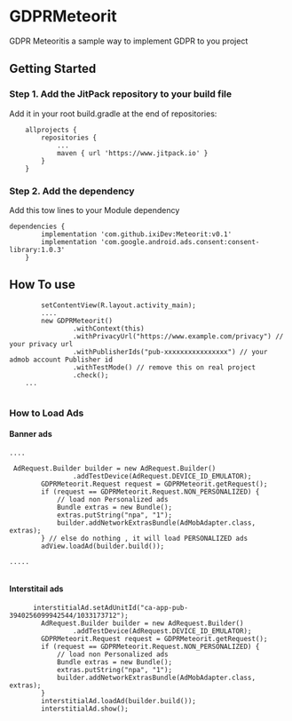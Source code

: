 # GDPRMeteorit
GDPR Meteoritis a sample way to implement GDPR to you project

## Getting Started
### Step 1. Add the JitPack repository to your build file 
Add it in your root build.gradle at the end of repositories:

```
	allprojects {
		repositories {
			...
			maven { url 'https://www.jitpack.io' }
		}
	}
```
### Step 2. Add the dependency
 Add this tow lines to your Module dependency
```
dependencies {
		implementation 'com.github.ixiDev:Meteorit:v0.1'
		implementation 'com.google.android.ads.consent:consent-library:1.0.3'
	}
```

## How To use

```
        setContentView(R.layout.activity_main);
        ....
        new GDPRMeteorit()
                .withContext(this)
                .withPrivacyUrl("https://www.example.com/privacy") // your privacy url
                .withPublisherIds("pub-xxxxxxxxxxxxxxxx") // your admob account Publisher id 
                .withTestMode() // remove this on real project
                .check();
    ...
    
```
### How to Load Ads 
#### Banner ads

```
....

 AdRequest.Builder builder = new AdRequest.Builder()
                .addTestDevice(AdRequest.DEVICE_ID_EMULATOR);
        GDPRMeteorit.Request request = GDPRMeteorit.getRequest();
        if (request == GDPRMeteorit.Request.NON_PERSONALIZED) {
            // load non Personalized ads
            Bundle extras = new Bundle();
            extras.putString("npa", "1");
            builder.addNetworkExtrasBundle(AdMobAdapter.class, extras);
        } // else do nothing , it will load PERSONALIZED ads
        adView.loadAd(builder.build());
	
.....
	
```
#### Interstitail ads

```
      interstitialAd.setAdUnitId("ca-app-pub-3940256099942544/1033173712");
        AdRequest.Builder builder = new AdRequest.Builder()
                .addTestDevice(AdRequest.DEVICE_ID_EMULATOR);
        GDPRMeteorit.Request request = GDPRMeteorit.getRequest();
        if (request == GDPRMeteorit.Request.NON_PERSONALIZED) {
            // load non Personalized ads
            Bundle extras = new Bundle();
            extras.putString("npa", "1");
            builder.addNetworkExtrasBundle(AdMobAdapter.class, extras);
        }
        interstitialAd.loadAd(builder.build());
        interstitialAd.show();

```
